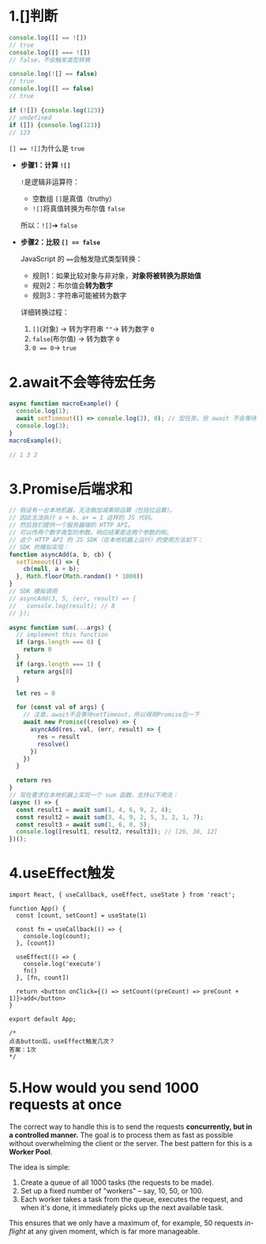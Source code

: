 # 1.[]判断

```js
console.log([] == ![])
// true
console.log([] === ![])
// false，不会触发类型转换

console.log(![] == false)
// true
console.log([] == false)
// true

if (![]) {console.log(123)}
// undefined
if ([]) {console.log(123)}
// 123
```

`[] == ![]`为什么是 `true`

- **步骤1：计算 `![]`**

  `!`是逻辑非运算符：

  - 空数组 `[]`是真值（truthy）
  - `![]`将真值转换为布尔值 `false`

  所以：`![]`➔ `false`

- **步骤2：比较 `[] == false`**

  JavaScript 的 `==`会触发隐式类型转换：

  - 规则1：如果比较对象与非对象，**对象将被转换为原始值**
  - 规则2：布尔值会**转为数字**
  - 规则3：字符串可能被转为数字

  详细转换过程：

  1. `[]`(对象) → 转为字符串 `""`→ 转为数字 `0`
  2. `false`(布尔值) → 转为数字 `0`
  3. `0 == 0`→ `true`

# 2.await不会等待宏任务

```js
async function macroExample() {
  console.log(1);
  await setTimeout(() => console.log(2), 0); // 宏任务，但 await 不会等待它
  console.log(3);
}
macroExample();

// 1 3 2
```

# 3.Promise后端求和

```js
// 假设有一台本地机器，无法做加减乘除运算（包括位运算）。
// 因此无法执行 a + b、a+ = 1 这样的 JS 代码。
// 然后我们提供一个服务器端的 HTTP API。
// 可以传两个数字类型的参数，响应结果是这两个参数的和。
// 这个 HTTP API 的 JS SDK（在本地机器上运行）​的使用方法如下：
// SDK 的模拟实现：
function asyncAdd(a, b, cb) {
  setTimeout(() => {
    cb(null, a + b);
  }, Math.floor(Math.random() * 1000))
}
// SDK 模拟调用
// asyncAdd(3, 5, (err, result) => {
//   console.log(result); // 8
// });

async function sum(...args) {
  // implement this function
  if (args.length === 0) {
    return 0
  }
  if (args.length === 1) {
    return args[0]
  }

  let res = 0

  for (const val of args) {
    // 注意，await不会等待setTimeout，所以得用Promise包一下
    await new Promise((resolve) => {
      asyncAdd(res, val, (err, result) => {
        res = result
        resolve()
      })
    })
  }

  return res
}
// 现在要求在本地机器上实现一个 sum 函数，支持以下用法：
(async () => {
  const result1 = await sum(1, 4, 6, 9, 2, 4);
  const result2 = await sum(3, 4, 9, 2, 5, 3, 2, 1, 7);
  const result3 = await sum(1, 6, 0, 5);
  console.log([result1, result2, result3]); // [26, 36, 12]
})();
```

# 4.useEffect触发

```react
import React, { useCallback, useEffect, useState } from 'react';

function App() {
  const [count, setCount] = useState(1)

  const fn = useCallback(() => {
    console.log(count);
  }, [count])

  useEffect(() => {
    console.log('execute')
    fn()
  }, [fn, count])

  return <button onClick={() => setCount((preCount) => preCount + 1)}>add</button>
}

export default App;

/*
点击button后，useEffect触发几次？
答案：1次
*/
```

# 5.How would you send 1000 requests at once

The correct way to handle this is to send the requests **concurrently, but in a controlled manner.** The goal is to process them as fast as possible without overwhelming the client or the server. The best pattern for this is a **Worker Pool**.

The idea is simple:

1. Create a queue of all 1000 tasks (the requests to be made).
2. Set up a fixed number of "workers" – say, 10, 50, or 100.
3. Each worker takes a task from the queue, executes the request, and when it's done, it immediately picks up the next available task.

This ensures that we only have a maximum of, for example, 50 requests *in-flight* at any given moment, which is far more manageable.
